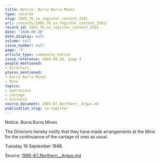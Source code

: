 ```yaml
---
title: Notice. Burra Burra Mines
type: records
slug: 1845_76_sa_register_content_2581
url: /records/1845_76_sa_register_content_2581/
record_id: 1845_76_sa_register_content_2581
date: '1848-09-20'
date_display: null
volume: null
issue_number: null
page: '3'
article_type: community_notice
issue_reference: 1848-09-20, page 3
people_mentioned:
- Directors
places_mentioned:
- Burra Burra Mines
- Mine
topics:
- operations
- cartage
- business
source_document: 1985-87_Northern__Argus.md
publication_slug: sa-register
---
```


Notice.  Burra Burra Mines

The Directors hereby notify that they have made arrangements at the Mine for the continuance of the cartage of ores as usual.

Tuesday 19 September 1848.

Source: [1985-87_Northern__Argus.md](/downloads/markdown/1985-87_Northern__Argus.md)
